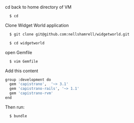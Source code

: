 cd back to home directory of VM

```bash
  $ cd
```

Clone Widget World application

```bash
  $ git clone git@github.com:nellshamrell/widgetworld.git
```

```bash
  $ cd widgetworld
```

open Gemfile

```bash
  $ vim Gemfile
```

Add this content

```bash
group :development do
  gem 'capistrano',  '~> 3.1'
  gem 'capistrano-rails', '~> 1.1'
  gem 'capistrano-rvm'
end
```

Then run:

```bash
  $ bundle
```


